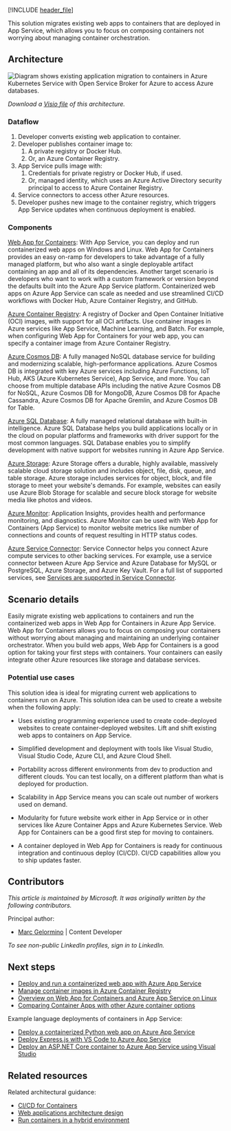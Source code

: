 [!INCLUDE [header_file](../../../includes/sol-idea-header.md)]

This solution migrates existing web apps to containers that are deployed in App Service, which allows you to focus on composing containers not worrying about managing container orchestration.

## Architecture

![Diagram shows existing application migration to containers in Azure Kubernetes Service with Open Service Broker for Azure to access Azure databases.](../media/migrate-existing-applications-to-container-apps.png)

*Download a [Visio file](https://arch-center.azureedge.net/migrate-existing-applications-to-container-apps.vsdx) of this architecture.*

### Dataflow

1. Developer converts existing web application to container.
2. Developer publishes container image to:
    1. A private registry or Docker Hub.
    1. Or, an Azure Container Registry.
3. App Service pulls image with:
    1. Credentials for private registry or Docker Hub, if used.
    1. Or, managed identity, which uses an Azure Active Directory security principal to access to Azure Container Registry.
4. Service connectors to access other Azure resources.
5. Developer pushes new image to the container registry, which triggers App Service updates when continuous deployment is enabled.

### Components

[Web App for Containers](https://azure.microsoft.com/services/app-service/containers/): With App Service, you can deploy and run containerized web apps on Windows and Linux. Web App for Containers provides an easy on-ramp for developers to take advantage of a fully managed platform, but who also want a single deployable artifact containing an app and all of its dependencies. Another target scenario is developers who want to work with a custom framework or version beyond the defaults built into the Azure App Service platform. Containerized web apps on Azure App Service can scale as needed and use streamlined CI/CD workflows with Docker Hub, Azure Container Registry, and GitHub.

[Azure Container Registry](https://azure.microsoft.com/services/container-registry/):  A registry of Docker and Open Container Initiative (OCI) images, with support for all OCI artifacts. Use container images in Azure services like App Service, Machine Learning, and Batch. For example, when configuring Web App for Containers for your web app, you can specify a container image from Azure Container Registry.

[Azure Cosmos DB](https://azure.microsoft.com/services/cosmos-db/): A fully managed NoSQL database service for building and modernizing scalable, high-performance applications. Azure Cosmos DB is integrated with key Azure services including Azure Functions, IoT Hub, AKS (Azure Kubernetes Service), App Service, and more. You can choose from multiple database APIs including the native Azure Cosmos DB for NoSQL, Azure Cosmos DB for MongoDB, Azure Cosmos DB for Apache Cassandra, Azure Cosmos DB for Apache Gremlin, and Azure Cosmos DB for Table.

[Azure SQL Database](https://azure.microsoft.com/services/sql-database): A fully managed relational database with built-in intelligence. Azure SQL Database helps you build applications locally or in the cloud on popular platforms and frameworks with driver support for the most common languages. SQL Database enables you to simplify development with native support for websites running in Azure App Service.

[Azure Storage](https://azure.microsoft.com/services/storage): Azure Storage offers a durable, highly available, massively scalable cloud storage solution and includes object, file, disk, queue, and table storage.  Azure storage includes services for object, block, and file storage to meet your website's demands. For example, websites can easily use Azure Blob Storage for scalable and secure block storage for website media like photos and videos.

[Azure Monitor](https://azure.microsoft.com/services/monitor/): Application Insights, provides health and performance monitoring, and diagnostics. Azure Monitor can be used with Web App for Containers (App Service) to monitor website metrics like number of connections and counts of request resulting in HTTP status codes.

[Azure Service Connector](/azure/service-connector/): Service Connector helps you connect Azure compute services to other backing services. For example, use a service connector between Azure App Service and Azure Database for MySQL or PostgreSQL, Azure Storage, and Azure Key Vault. For a full list of supported services, see [Services are supported in Service Connector](/azure/service-connector/overview#what-services-are-supported-in-service-connector).

## Scenario details

Easily migrate existing web applications to containers and run the containerized web apps in Web App for Containers in Azure App Service. Web App for Containers allows you to focus on composing your containers without worrying about managing and maintaining an underlying container orchestrator. When you build web apps, Web App for Containers is a good option for taking your first steps with containers. Your containers can easily integrate other Azure resources like storage and database services.

### Potential use cases

This solution idea is ideal for migrating current web applications to containers run on Azure. This solution idea can be used to create a website when the following apply:

* Uses existing programming experience used to create code-deployed websites to create container-deployed websites. Lift and shift existing web apps to containers on App Service.

* Simplified development and deployment with tools like Visual Studio, Visual Studio Code, Azure CLI, and Azure Cloud Shell.

* Portability across different environments from dev to production and different clouds. You can test locally, on a different platform than what is deployed for production.

* Scalability in App Service means you can scale out number of workers used on demand.

* Modularity for future website work either in App Service or in other services like Azure Container Apps and Azure Kubernetes Service. Web App for Containers can be a good first step for moving to containers.

* A container deployed in Web App for Containers is ready for continuous integration and continuous deploy (CI/CD). CI/CD capabilities allow you to ship updates faster.

## Contributors

*This article is maintained by Microsoft. It was originally written by the following contributors.* 

Principal author:

- [Marc Gelormino](https://www.linkedin.com/in/marcgelormino) | Content Developer

*To see non-public LinkedIn profiles, sign in to LinkedIn.*

## Next steps

* [Deploy and run a containerized web app with Azure App Service](/training/modules/deploy-run-container-app-service/)
* [Manage container images in Azure Container Registry](/training/modules/publish-container-image-to-azure-container-registry/)
* [Overview on Web App for Containers and Azure App Service on Linux](https://azure.microsoft.com/blog/webapp-for-containers-overview/)
* [Comparing Container Apps with other Azure container options](/azure/container-apps/compare-options)

Example language deployments of containers in App Service:

* [Deploy a containerized Python web app on Azure App Service](/azure/developer/python/tutorial-containerize-deploy-python-web-app-azure-01)
* [Deploy Express.js with VS Code to Azure App Service](/azure/developer/javascript/tutorial/tutorial-vscode-docker-node/tutorial-vscode-docker-node-01)
* [Deploy an ASP.NET Core container to Azure App Service using Visual Studio](/visualstudio/containers/deploy-app-service)

## Related resources

Related architectural guidance:

* [CI/CD for Containers](/azure/architecture/solution-ideas/articles/cicd-for-containers)
* [Web applications architecture design](/azure/architecture/guide/web/web-start-here)
* [Run containers in a hybrid environment](/azure/architecture/hybrid/hybrid-containers)
